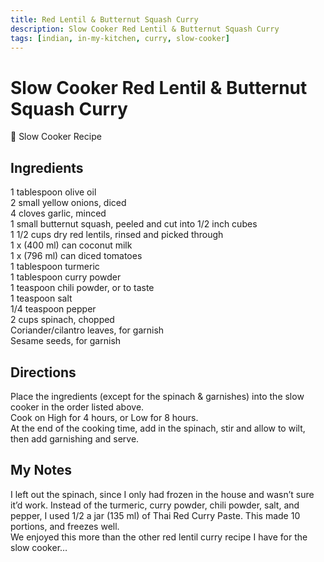 ```yaml
---
title: Red Lentil & Butternut Squash Curry
description: Slow Cooker Red Lentil & Butternut Squash Curry
tags: [indian, in-my-kitchen, curry, slow-cooker]
---
```


# Slow Cooker Red Lentil & Butternut Squash Curry

🍲 Slow Cooker Recipe

## Ingredients
1 tablespoon olive oil  
2 small yellow onions, diced  
4 cloves garlic, minced  
1 small butternut squash, peeled and cut into 1/2 inch cubes  
1 1/2 cups dry red lentils, rinsed and picked through  
1 x (400 ml) can coconut milk  
1 x (796 ml) can diced tomatoes  
1 tablespoon turmeric  
1 tablespoon curry powder  
1 teaspoon chili powder, or to taste  
1 teaspoon salt  
1/4 teaspoon pepper  
2 cups spinach, chopped  
Coriander/cilantro leaves, for garnish  
Sesame seeds, for garnish

## Directions
Place the ingredients (except for the spinach & garnishes) into the slow cooker in the order listed above.  
Cook on High for 4 hours, or Low for 8 hours.  
At the end of the cooking time, add in the spinach, stir and allow to wilt, then add garnishing and serve.

## My Notes
I left out the spinach, since I only had frozen in the house and wasn’t sure it’d work. Instead of the turmeric, curry powder, chili powder, salt, and pepper, I used 1/2 a jar (135 ml) of Thai Red Curry Paste. This made 10 portions, and freezes well.  
We enjoyed this more than the other red lentil curry recipe I have for the slow cooker…